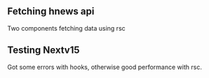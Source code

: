 ## Fetching hnews api

Two components fetching data using rsc

## Testing Nextv15

Got some errors with hooks, otherwise good performance with rsc.
